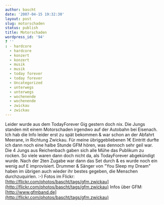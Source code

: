 ```yaml
---
author: bascht
date: '2007-04-15 19:32:30'
layout: post
slug: motorschaden
status: publish
title: Motorschaden
wordpress_id: '94'
? ''
: - hardcore
  - hardcore
  - konzert
  - konzert
  - musik
  - musik
  - today forever
  - today forever
  - Uncategorized
  - unterwegs
  - unterwegs
  - wochenende
  - wochenende
  - zwickau
  - zwickau
---
```


Leider wurde aus dem TodayForever Gig gestern doch nix. Die Jungs
standen mit einem Motorschaden irgendwo auf der Autobahn bei
Eisenach. Ich hab die Info leider erst zu spät bekommen & war schon
an der Abfahrt Meerane, in Richtung Zwickau. Für meine
übriggebliebenen 1€ Eintritt durfte ich dann noch eine halbe Stunde
GFM hören, was dennoch sehr geil war. Die 4 Jungs aus Reichenbach
gaben sich alle Mühe das Publikum zu rocken. So viele waren dann
doch nicht da, als TodayForever abgekündigt wurde. Nach der 2ten
Zugabe war dann das Set durch & es wurde noch ein wenig auf E
improvisiert. Drummer & Sänger von "You Sleep my Dream" haben im
übrigen auch wieder ihr bestes gegeben, die Menschen
durchzuquirlen. :-) Fotos im Flickr:
[http://flickr.com/photos/bascht/tags/gfm,zwickau](http://flickr.com/photos/bascht/tags/gfm,zwickau)
Infos über GFM:
[http://www.gfmband.de](http://flickr.com/photos/bascht/tags/gfm,zwickau)


